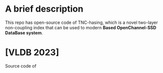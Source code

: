 # A brief description
This repo has open-source code of TNC-hasing, which is a novel two-layer non-coupling index that can be used to modern **Based OpenChannel-SSD DataBase system**.
# [VLDB 2023] 
Source code of 

